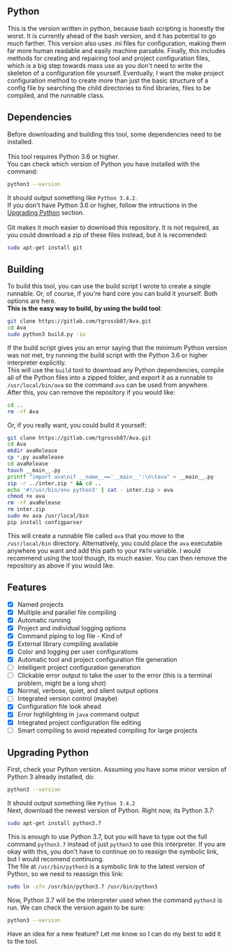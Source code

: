 ## Python ##
This is the version written in python, because bash scripting is honestly the worst.  It is currently ahead of the bash version, and it has potential to go much farther.  This version also 
uses .ini files for configuration, making them far more human readable and easily machine parsable.  Finally, this includes methods for creating and repairing tool and project configuration files, which 
is a big step towards mass use as you don't need to write the skeleton of a configuration file yourself.  Eventually, I want the make project configuration method to create more than just the basic structure 
of a config file by searching the child directories to find libraries, files to be compiled, and the runnable class.

## Dependencies ##
Before downloading and building this tool, some dependencies need to be installed.<br/>
<br/>
This tool requires Python 3.6 or higher.<br/>
You can check which version of Python you have installed with the command:
```bash
python3 --version
```
It should output something like `Python 3.4.2`.<br/>
If you don't have Python 3.6 or higher, follow the intructions in the [Upgrading Python](#upgrading-python) section.<br/>
<br/>
Git makes it much easier to download this repository.  It is not required, as you could download a zip of these files instead, but it is recomended:
```bash
sudo apt-get install git
```

## Building ##
To build this tool, you can use the build script I wrote to create a single runnable. Or, of course, if you're hard core you can build it yourself. Both options 
are here.<br/>
**This is the easy way to build, by using the build tool**:
```bash
git clone https://gitlab.com/tgrossb87/Ava.git
cd Ava
sudo python3 build.py -io
```
If the build script gives you an error saying that the minimum Python version was not met, try running the build script with the Python 3.6 or higher interpreter explicitly.<br/>
This will use the `build` tool to download any Python dependencies, compile all of the Python files into a zipped folder, and export it as a 
runnable to `/usr/local/bin/ava` so the command `ava` can be used from anywhere.<br/>
After this, you can remove the repository if you would like:
```bash
cd ..
rm -rf Ava
```
Or, if you really want, you could build it yourself:
```bash
git clone https://gitlab.com/tgrossb87/Ava.git
cd Ava
mkdir avaRelease
cp *.py avaRelease
cd avaRelease
touch __main__.py
printf "import ava\nif __name__=='__main__':\n\tava" > __main__.py
zip -r ../inter.zip * && cd ..
echo '#!/usr/bin/env python3' | cat - inter.zip > ava
chmod +x ava
rm -rf avaRelease
rm inter.zip
sudo mv ava /usr/local/bin
pip install configparser
```
This will create a runnable file called `ava` that you move to the `/usr/local/bin` directory. Alternatively, you could place the `ava` executable anywhere you want and add this path 
to your `PATH` variable. I would recommend using the tool though, its much easier.  You can then remove the repository as above if you would like.

## Features ##
- [X] Named projects
- [X] Multiple and parallel file compiling
- [X] Automatic running
- [X] Project and individual logging options
- [X] Command piping to log file - Kind of
- [X] External library compiling available
- [X] Color and logging per user configurations
- [X] Automatic tool and project configuration file generation
- [ ] Intelligent project configuration generation
- [ ] Clickable error output to take the user to the error (this is a terminal problem, might be a long shot)
- [X] Normal, verbose, quiet, and silent output options
- [ ] Integrated version control (maybe)
- [X] Configuration file look ahead
- [X] Error highlighting in `java` command output
- [X] Integrated project configuration file editing
- [ ] Smart compiling to avoid repeated compiling for large projects

## Upgrading Python ##
First, check your Python version.  Assuming you have some minor version of Python 3 already installed, do:
```bash
python3 --version
```
It should output something like `Python 3.4.2`<br/>
Next, download the newest version of Python.  Right now, its Python 3.7:
```bash
sudo apt-get install python3.7
```
This is enough to use Python 3.7, but you will have to type out the full command `python3.7` instead of just `python3` to use this 
interpreter.  If you are okay with this, you don't have to continue on to reasign the symbolic link, but I would recomend continuing.<br/>
The file at `/usr/bin/python3` is a symbolic link to the latest version of Python, so we need to reassign this link:
```bash
sudo ln -sfn /usr/bin/python3.7 /usr/bin/python3
```
Now, Python 3.7 will be the interpreter used when the command `python3` is run.  We can check the version again to be sure:
```bash
python3 --version
```


Have an idea for a new feature? Let me know so I can do my best to add it to the tool.
